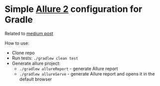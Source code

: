 # Simple [Allure 2](https://github.com/allure-framework/allure-java) configuration for Gradle

Related to [medium post](https://medium.com/@rosolko/simple-allure-2-configuration-for-gradle-8cd3810658dd)

How to use:
* Clone repo
* Run tests: `./gradlew clean test`
* Generate allure project:
    * `./gradlew allureReport` - generate Allure report
    * `./gradlew allureServe` - generate Allure report and opens it in the default browser

